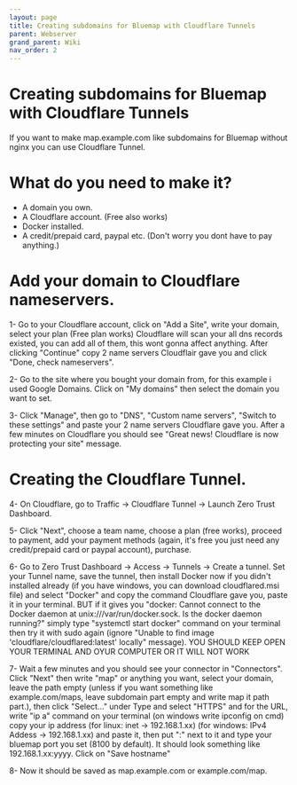```yaml
---
layout: page
title: Creating subdomains for Bluemap with Cloudflare Tunnels
parent: Webserver
grand_parent: Wiki
nav_order: 2
---
```

# Creating subdomains for Bluemap with Cloudflare Tunnels

If you want to make map.example.com like subdomains for Bluemap without nginx you can use Cloudflare Tunnel.

# What do you need to make it?
- A domain you own.
- A Cloudflare account. (Free also works)
- Docker installed.
- A credit/prepaid card, paypal etc. (Don't worry you dont have to pay anything.)

# Add your domain to Cloudflare nameservers.
1- Go to your Cloudflare account, click on "Add a Site", write your domain, select your plan (Free plan works) Cloudflare will scan your all dns records existed, you can add all of them, this wont gonna affect anything. After clicking "Continue" copy 2 name servers Cloudflair gave you and click "Done, check nameservers".

2- Go to the site where you bought your domain from, for this example i used Google Domains. Click on "My domains" then select the domain you want to set. 

3- Click "Manage", then go to "DNS", "Custom name servers", "Switch to these settings" and paste your 2 name servers Cloudflare gave you. After a few minutes on Cloudflare you should see "Great news! Cloudflare is now protecting your site" message.

# Creating the Cloudflare Tunnel.
4- On Cloudflare, go to Traffic -> Cloudflare Tunnel -> Launch Zero Trust Dashboard. 

5- Click "Next", choose a team name, choose a plan (free works), proceed to payment, add your payment methods (again, it's free you just need any credit/prepaid card or paypal account), purchase.

6- Go to Zero Trust Dashboard -> Access -> Tunnels -> Create a tunnel. Set your Tunnel name, save the tunnel, then install Docker now if you didn't installed already (if you have windows, you can download cloudflared.msi file) and select "Docker" and copy the command Cloudflare gave you, paste it in your terminal. BUT if it gives you "docker: Cannot connect to the Docker daemon at unix:///var/run/docker.sock. Is the docker daemon running?" simply type "systemctl start docker" command on your terminal then try it with sudo again (ignore "Unable to find image 'cloudflare/cloudflared:latest' locally" message). YOU SHOULD KEEP OPEN YOUR TERMINAL AND OYUR COMPUTER OR IT WILL NOT WORK

7- Wait a few minutes and you should see your connector in "Connectors". Click "Next" then write "map" or anything you want, select your domain, leave the path empty (unless if you want something like example.com/maps, leave subdomain part empty and write map it path part.), then click "Select..." under Type and select "HTTPS" and for the URL, write "ip a" command on your terminal (on windows write ipconfig on cmd) copy your ip address (for linux: inet -> 192.168.1.xx) (for windows: IPv4 Addess -> 192.168.1.xx) and paste it, then put ":" next to it and type your bluemap port you set (8100 by default). It should look something like 192.168.1.xx:yyyy. Click on "Save hostname"

8- Now it should be saved as map.example.com or example.com/map. 
